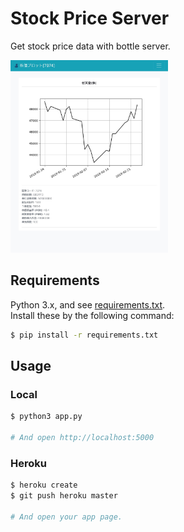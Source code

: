 # Stock Price Server

Get stock price data with bottle server.

<img src="https://raw.githubusercontent.com/Surumerf/stock_bottle/master/docs/example.jpg" width="50%">

## Requirements

Python 3.x, and see [requirements.txt](https://github.com/Surumerf/stock_bottle/blob/master/requirements.txt).  
Install these by the following command:

```sh
$ pip install -r requirements.txt
```

## Usage

### Local

```sh
$ python3 app.py

# And open http://localhost:5000
```

### Heroku

```sh
$ heroku create
$ git push heroku master

# And open your app page.
```
